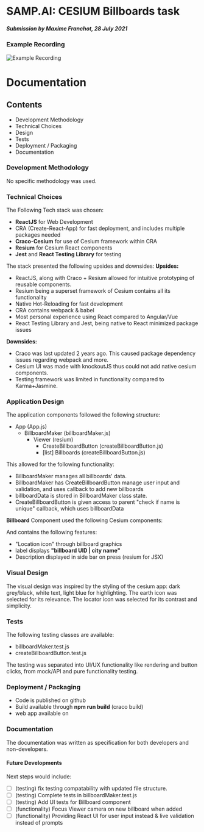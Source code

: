 # SAMP.AI: CESIUM Billboards task

##### Submission by Maxime Franchot, 28 July 2021



### Example Recording

![Example Recording](samp.gif)


# Documentation

## Contents
- Development Methodology
- Technical Choices
- Design
- Tests
- Deployment / Packaging
- Documentation

### Development Methodology

No specific methodology was used. 

### Technical Choices

The Following Tech stack was chosen:
- **ReactJS** for Web Development
- CRA (Create-React-App) for fast deployment, and includes multiple packages needed
- **Craco-Cesium** for use of Cesium framework within CRA
- **Resium** for Cesium React components
- **Jest** and **React Testing Library** for testing

The stack presented the following upsides and downsides:
**Upsides:**
- ReactJS, along with Craco + Resium allowed for intuitive prototyping of reusable components.
- Resium being a superset framework of Cesium contains all its functionality
- Native Hot-Reloading for fast development
- CRA contains webpack & babel
- Most personal experience using React compared to Angular/Vue
- React Testing Library and Jest, being native to React minimized package issues

**Downsides:**
- Craco was last updated 2 years ago. This caused package dependency issues regarding webpack and more.
- Cesium UI was made with knockoutJS thus could not add native cesium components.
- Testing framework was limited in functionality compared to Karma+Jasmine.


### Application Design

The application components followed the following structure:

- App (App.js)
  - BillboardMaker (billboardMaker.js)
    - Viewer (resium)
      - CreateBillboardButton (createBillboardButton.js)
      - [list] Billboards (createBillboardButton.js)

This allowed for the following functionality:
- BillboardMaker manages all billboards' data.
- BillboardMaker has CreateBillboardButton manage user input and validation, and uses callback to add new billboards
- billboardData is stored in BillboardMaker class state.
- CreateBillboardButton is given access to parent "check if name is unique" callback, which uses billboardData

**Billboard** Component used the following Cesium components:
<Entity>
  <EntityDescription/>
  <LabelGraphics/>
  <BillboardGraphics/>
</Entity>
    
And contains the following features:
- "Location icon" through billboard graphics
- label displays **"billboard UID | city name"**
- Description displayed in side bar on press (resium for JSX)

### Visual Design

The visual design was inspired by the styling of the cesium app: dark grey/black, white text, light blue for highlighting.
The earth icon was selected for its relevance. The locator icon was selected for its contrast and simplicity.

### Tests

The following testing classes are available:
- billboardMaker.test.js
- createBillboardButton.test.js

The testing was separated into UI/UX functionality like rendering and button clicks, from mock/API and pure functionality testing.

### Deployment / Packaging
- Code is published on github
- Build available through **npm run build** (craco build)
- web app available on

### Documentation
The documentation was written as specification for both developers and non-developers. 

#### Future Developments

Next steps would include:
- [ ] (testing) fix testing compatability with updated file structure.
- [ ] (testing) Complete tests in billboardMaker.test.js
- [ ] (testing) Add UI tests for Billboard component
- [ ] (functionality) Focus Viewer camera on new billboard when added
- [ ] (functionality) Providing React UI for user input instead & live validation instead of prompts

